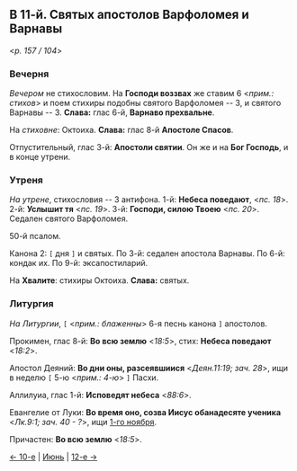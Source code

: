 
## В 11-й. Святых апостолов Варфоломея и Варнавы

<*p. 157 / 104*>

### Вечерня

*Вечером* не стихословим. На **Господи воззвах** же ставим 6 <*прим.: стихов*> и поем стихиры подобны 
святого Варфоломея -- 3, и святого Варнавы -- 3. **Слава:** глас 6-й, **Варнаво прехвальне**. 

На *стиховне*: Октоиха. **Слава:** глас 8-й **Апостоле Спасов**. 

Отпустительный, глас 3-й: **Апостоли святии**. Он же и на **Бог Господь**, и в конце утрени.  

### Утреня

*На утрене*, стихословия -- 3 антифона. 
1-й: **Небеса поведают**, <*пс. 18*>. 
2-й: **Услышит тя** <*пс. 19*>. 
3-й: **Господи, силою Твоею** <*пс. 20*>. 
Седален святого Варфоломея.  

50-й псалом. 

Канона 2: `[` дня `]` и святых. 
По 3-й: седален апостола Варнавы. 
По 6-й: кондак их. 
По 9-й: эксапостиларий. 

На **Хвалите**: стихиры Октоиха. **Слава:** святых.  

### Литургия

*На Литургии*, `[` <*прим.: блаженны*> 6-я песнь канона `]` апостолов.   

Прокимен, глас 8-й: **Во всю землю** <*18:5*>, стих: **Небеса поведают** <*18:2*>.
 
Апостол Деяний: **Во дни оны, разсеявшиися** <*Деян.11:19; зач. 28*>, ищи в неделю `[` 5-ю <*прим.: 4-ю*> `]` Пасхи. 

Аллилуиа, глас 1-й: **Исповедят небеса** <*88:6*>. 
 
Евангелие от Луки: **Во время оно, созва Иисус обанадесяте ученика** <*Лк.9:1; зач. 40 - ?*>, 
ищи [1-го ноября](../11_november/11_01_MES.ru.md). 
 
Причастен: **Во всю землю** <*18:5*>. 

[← 10-е](06_10_MES.ru.md) | [Июнь](README.md#11-й) | [12-е →](06_12_MES.ru.md)
